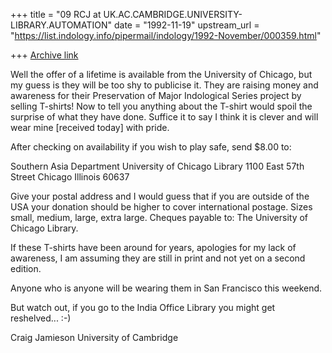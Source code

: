 +++
title = "09 RCJ at UK.AC.CAMBRIDGE.UNIVERSITY-LIBRARY.AUTOMATION"
date = "1992-11-19"
upstream_url = "https://list.indology.info/pipermail/indology/1992-November/000359.html"

+++
[Archive link](https://list.indology.info/pipermail/indology/1992-November/000359.html)



Well  the   offer  of  a  lifetime  is  available  from  the
University of  Chicago, but my guess is they will be too shy
to publicise  it. They  are raising  money and awareness for
their Preservation  of Major  Indological Series  project by
selling T-shirts! Now to tell you anything about the T-shirt
would spoil  the surprise of what they have done. Suffice it
to say  I think  it is  clever and  will wear mine [received
today] with pride.

After checking  on availability  if you  wish to  play safe,
send $8.00 to:

Southern Asia Department
University of Chicago Library
1100 East 57th Street
Chicago Illinois 60637

Give your postal address and I would guess that if you are
outside of the USA your donation should be higher to cover
international postage. Sizes small, medium, large, extra
large. Cheques payable to: The University of Chicago
Library.

If these T-shirts have been around for years, apologies for
my lack of awareness, I am assuming they are still in print
and not yet on a second edition.

Anyone who is anyone will be wearing them in San Francisco
this weekend.

But watch out, if you go to the India Office Library you
might get reshelved... :-)



Craig Jamieson
University of Cambridge




